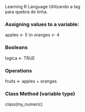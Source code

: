 <html>
 <head>
  <title># Learning-R </title>
Learning R Language
 </head>
 <body>
  Utilizando a tag <br /> para quebra de linha.






### Assigning values to a variable:
apples <- 5 \n
oranges <- 4

### Booleans
logica <- TRUE

### Operations
fruits <- apples + oranges

### Class Method (variable type)
class(my_numeric)




 </body>
</html>

